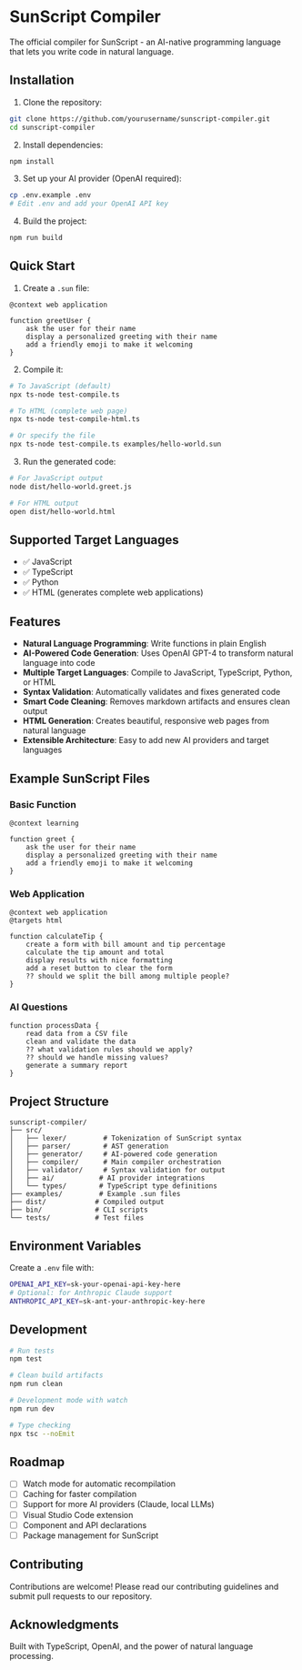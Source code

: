# SunScript Compiler

The official compiler for SunScript - an AI-native programming language that lets you write code in natural language.

## Installation

1. Clone the repository:
```bash
git clone https://github.com/yourusername/sunscript-compiler.git
cd sunscript-compiler
```

2. Install dependencies:
```bash
npm install
```

3. Set up your AI provider (OpenAI required):
```bash
cp .env.example .env
# Edit .env and add your OpenAI API key
```

4. Build the project:
```bash
npm run build
```

## Quick Start

1. Create a `.sun` file:

```sunscript
@context web application

function greetUser {
    ask the user for their name
    display a personalized greeting with their name
    add a friendly emoji to make it welcoming
}
```

2. Compile it:

```bash
# To JavaScript (default)
npx ts-node test-compile.ts

# To HTML (complete web page)
npx ts-node test-compile-html.ts

# Or specify the file
npx ts-node test-compile.ts examples/hello-world.sun
```

3. Run the generated code:

```bash
# For JavaScript output
node dist/hello-world.greet.js

# For HTML output
open dist/hello-world.html
```

## Supported Target Languages

- ✅ JavaScript
- ✅ TypeScript
- ✅ Python
- ✅ HTML (generates complete web applications)

## Features

- **Natural Language Programming**: Write functions in plain English
- **AI-Powered Code Generation**: Uses OpenAI GPT-4 to transform natural language into code
- **Multiple Target Languages**: Compile to JavaScript, TypeScript, Python, or HTML
- **Syntax Validation**: Automatically validates and fixes generated code
- **Smart Code Cleaning**: Removes markdown artifacts and ensures clean output
- **HTML Generation**: Creates beautiful, responsive web pages from natural language
- **Extensible Architecture**: Easy to add new AI providers and target languages

## Example SunScript Files

### Basic Function
```sunscript
@context learning

function greet {
    ask the user for their name
    display a personalized greeting with their name
    add a friendly emoji to make it welcoming
}
```

### Web Application
```sunscript
@context web application
@targets html

function calculateTip {
    create a form with bill amount and tip percentage
    calculate the tip amount and total
    display results with nice formatting
    add a reset button to clear the form
    ?? should we split the bill among multiple people?
}
```

### AI Questions
```sunscript
function processData {
    read data from a CSV file
    clean and validate the data
    ?? what validation rules should we apply?
    ?? should we handle missing values?
    generate a summary report
}
```

## Project Structure

```
sunscript-compiler/
├── src/
│   ├── lexer/         # Tokenization of SunScript syntax
│   ├── parser/        # AST generation
│   ├── generator/     # AI-powered code generation
│   ├── compiler/      # Main compiler orchestration
│   ├── validator/     # Syntax validation for output
│   ├── ai/           # AI provider integrations
│   └── types/        # TypeScript type definitions
├── examples/         # Example .sun files
├── dist/            # Compiled output
├── bin/             # CLI scripts
└── tests/           # Test files
```

## Environment Variables

Create a `.env` file with:

```bash
OPENAI_API_KEY=sk-your-openai-api-key-here
# Optional: for Anthropic Claude support
ANTHROPIC_API_KEY=sk-ant-your-anthropic-key-here
```

## Development

```bash
# Run tests
npm test

# Clean build artifacts
npm run clean

# Development mode with watch
npm run dev

# Type checking
npx tsc --noEmit
```

## Roadmap

- [ ] Watch mode for automatic recompilation
- [ ] Caching for faster compilation
- [ ] Support for more AI providers (Claude, local LLMs)
- [ ] Visual Studio Code extension
- [ ] Component and API declarations
- [ ] Package management for SunScript

## Contributing

Contributions are welcome! Please read our contributing guidelines and submit pull requests to our repository.


## Acknowledgments

Built with TypeScript, OpenAI, and the power of natural language processing.
